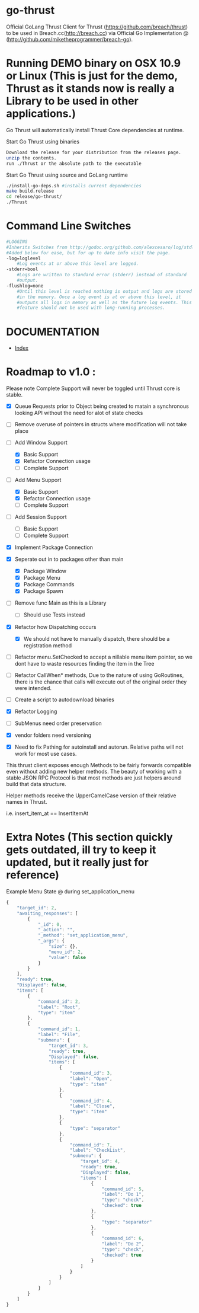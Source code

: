 go-thrust
=========

Official GoLang Thrust Client for Thrust (https://github.com/breach/thrust) to be used in Breach.cc(http://breach.cc) via Official Go Implementation @ (http://github.com/miketheprogrammer/breach-go).

Running DEMO binary on OSX 10.9 or Linux (This is just for the demo, Thrust as it stands now is really a Library to be used in other applications.)
==================
Go Thrust will automatically install Thrust Core dependencies at runtime.


Start Go Thrust using binaries
```bash
Download the release for your distribution from the releases page.
unzip the contents.
run ./Thrust or the absolute path to the executable
```
Start Go Thrust using source and GoLang runtime
```bash
./install-go-deps.sh #installs current dependencies
make build.release
cd release/go-thrust/
./Thrust
```

Command Line Switches
========================
```bash
#LOGGING
#Inherits Switches from http://godoc.org/github.com/alexcesaro/log/stdlog
#Added below for ease, but for up to date info visit the page.
-log=loglevel
    #Log events at or above this level are logged.
-stderr=bool
    #Logs are written to standard error (stderr) instead of standard
    #output.
-flushlog=none
    #Until this level is reached nothing is output and logs are stored
    #in the memory. Once a log event is at or above this level, it
    #outputs all logs in memory as well as the future log events. This
    #feature should not be used with long-running processes.
```

DOCUMENTATION
================
* [Index](docs/)

Roadmap to v1.0 :
================
Please note Complete Support will never be toggled until Thrust core is stable.

- [X] Queue Requests prior to Object being created to matain a synchronous looking API without the need for alot of state checks
- [ ] Remove overuse of pointers in structs where modification will not take place
- [ ] Add Window Support
  - [X] Basic Support
  - [X] Refactor Connection usage
  - [ ] Complete Support 

- [ ] Add Menu Support
  - [X] Basic Support
  - [X] Refactor Connection usage
  - [ ] Complete Support

- [ ] Add Session Support
  - [ ] Basic Support
  - [ ] Complete Support

- [X] Implement Package Connection

- [x] Seperate out in to packages other than main
  - [X] Package Window
  - [X] Package Menu
  - [X] Package Commands
  - [X] Package Spawn

- [ ] Remove func Main as this is a Library
  - [ ] Should use Tests instead

- [X] Refactor how Dispatching occurs
  - [X] We should not have to manually dispatch, there should be a registration method 

- [ ] Refactor menu.SetChecked to accept a nillable menu item pointer, so we dont have to waste resources finding the item in the Tree

- [ ] Refactor CallWhen* methods, Due to the nature of using GoRoutines, there is the chance that calls will execute out of the original order they were intended.

- [ ] Create a script to autodownload binaries

- [X] Refactor Logging

- [ ] SubMenus need order preservation

- [X] vendor folders need versioning

- [X] Need to fix Pathing for autoinstall and autorun. Relative paths will not work for most use cases.

This thrust client exposes enough Methods to be fairly forwards compatible even without adding new helper methods. The beauty of working with a stable JSON RPC Protocol is that most methods are just helpers around build that data structure.

Helper methods receive the UpperCamelCase version of their relative names in Thrust.

i.e. insert_item_at == InsertItemAt



Extra Notes (This section quickly gets outdated, ill try to keep it updated, but it really just for reference)
================
Example Menu State @ during set_application_menu

```javascript
{
    "target_id": 2,
    "awaiting_responses": [
        {
            "_id": 0,
            "_action": "",
            "_method": "set_application_menu",
            "_args": {
                "size": {},
                "menu_id": 2,
                "value": false
            }
        }
    ],
    "ready": true,
    "Displayed": false,
    "items": [
        {
            "command_id": 2,
            "label": "Root",
            "type": "item"
        },
        {
            "command_id": 1,
            "label": "File",
            "submenu": {
                "target_id": 3,
                "ready": true,
                "Displayed": false,
                "items": [
                    {
                        "command_id": 3,
                        "label": "Open",
                        "type": "item"
                    },
                    {
                        "command_id": 4,
                        "label": "Close",
                        "type": "item"
                    },
                    {
                        "type": "separator"
                    },
                    {
                        "command_id": 7,
                        "label": "CheckList",
                        "submenu": {
                            "target_id": 4,
                            "ready": true,
                            "Displayed": false,
                            "items": [
                                {
                                    "command_id": 5,
                                    "label": "Do 1",
                                    "type": "check",
                                    "checked": true
                                },
                                {
                                    "type": "separator"
                                },
                                {
                                    "command_id": 6,
                                    "label": "Do 2",
                                    "type": "check",
                                    "checked": true
                                }
                            ]
                        }
                    }
                ]
            }
        }
    ]
}
```

